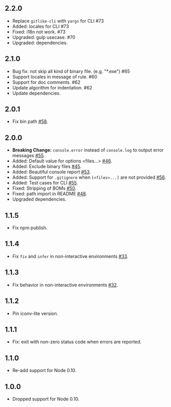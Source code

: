 ## 2.2.0
- Replace `gitlike-cli` with `yargs` for CLI #73
- Added: locales for CLI #73
- Fixed: i18n not work. #73
- Upgraded: gulp usecase. #70
- Upgraded: dependencies.

## 2.1.0
- Bug fix: not skip all kind of binary file. (e.g. "*.exe") #65
- Support locales in message of rule. #60
- Support for doc comments. #62
- Update algorithm for indentation. #62
- Update dependencies.

## 2.0.1
- Fix bin path [#58](https://github.com/jedmao/eclint/issues/58).

## 2.0.0
- **Breaking Change:** `console.error` instead of `console.log` to output error messages [#55](https://github.com/jedmao/eclint/pull/55).
- Added: Default value for options <files...> [#46](https://github.com/jedmao/eclint/issues/46).
- Added: Exclude binary files [#45](https://github.com/jedmao/eclint/issues/45).
- Added: Beautiful console report [#53](https://github.com/jedmao/eclint/pull/53).
- Added: Support for `.gitignore` when `[<files>...]` are not provided [#56](https://github.com/jedmao/eclint/pull/56).
- Added: Test cases for CLI [#55](https://github.com/jedmao/eclint/pull/55).
- Fixed: Stripping of BOMs [#50](https://github.com/jedmao/eclint/pull/50).
- Fixed: path import in README [#48](https://github.com/jedmao/eclint/pull/48).
- Upgraded dependencies.

## 1.1.5
- Fix npm publish.

## 1.1.4
- Fix `fix` and `infer` in non-interactive environments [#33](https://github.com/jedmao/eclint/pull/33).

## 1.1.3
- Fix behavior in non-interactive environments [#32](https://github.com/jedmao/eclint/pull/32).

## 1.1.2
- Pin iconv-lite version.

## 1.1.1
- Fix: exit with non-zero status code when errors are reported.

## 1.1.0
- Re-add support for Node 0.10.

## 1.0.0
- Dropped support for Node 0.10.
